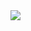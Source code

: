 <img src="https://github-readme-stats.vercel.app/api?username=Pareek-Pawan&&show_icons=true&title_color=#A52A2A&icon_color=#A52A2A&text_color=000000&bg_color=#FFFFFF">

